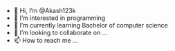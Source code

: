 - 👋 Hi, I’m @Akash123k 
- 👀 I’m interested in programming
- 🌱 I’m currently learning Bachelor of computer science
- 💞️ I’m looking to collaborate on ...
- 📫 How to reach me ...

<!---
Akash123k/Akash123k is a ✨ special ✨ repository because its `README.md` (this file) appears on your GitHub profile.
You can click the Preview link to take a look at your changes.
--->

